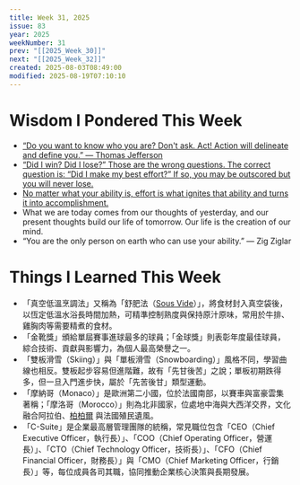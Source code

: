 ```yaml
---
title: Week 31, 2025
issue: 83
year: 2025
weekNumber: 31
prev: "[[2025_Week_30]]"
next: "[[2025_Week_32]]"
created: 2025-08-03T08:49:00
modified: 2025-08-19T07:10:10
---
```


# Wisdom I Pondered This Week

* [“Do you want to know who you are? Don't ask. Act! Action will delineate and define you.” — Thomas Jefferson](https://www.goodreads.com/quotes/21623-do-you-want-to-know-who-you-are-don-t-ask)
* [“Did I win? Did I lose?” Those are the wrong questions. The correct question is: “Did I make my best effort?” If so, you may be outscored but you will never lose.](https://www.goodreads.com/work/quotes/40330-mindset-the-new-psychology-of-success)
* [No matter what your ability is, effort is what ignites that ability and turns it into accomplishment.](https://www.goodreads.com/work/quotes/40330-mindset-the-new-psychology-of-success)
* What we are today comes from our thoughts of yesterday, and our present thoughts build our life of tomorrow. Our life is the creation of our mind.
* “You are the only person on earth who can use your ability.” — Zig Ziglar

# Things I Learned This Week

* 「真空低溫烹調法」又稱為「舒肥法（[Sous Vide](https://www.google.com/search?q=Sous+Vide)）」，將食材封入真空袋後，以恆定低溫水浴長時間加熱，可精準控制熟度與保持原汁原味，常用於牛排、雞胸肉等需要精煮的食材。
* 「金靴獎」頒給單屆賽事進球最多的球員；「金球獎」則表彰年度最佳球員，綜合技術、貢獻與影響力，為個人最高榮譽之一。
* 「雙板滑雪（Skiing）」與「單板滑雪（Snowboarding）」風格不同，學習曲線也相反。雙板起步容易但進階難，故有「先甘後苦」之說；單板初期跌得多，但一旦入門進步快，屬於「先苦後甘」類型運動。
* 「摩納哥（Monaco）」是歐洲第二小國，位於法國南部，以賽車與富豪雲集著稱；「摩洛哥（Morocco）」則為北非國家，位處地中海與大西洋交界，文化融合阿拉伯、[柏柏爾](https://www.google.com/search?q=柏柏爾) 與法國殖民遺風。
* 「C-Suite」是企業最高層管理團隊的統稱，常見職位包含「CEO（Chief Executive Officer，執行長）」、「COO（Chief Operating Officer，營運長）」、「CTO（Chief Technology Officer，技術長）」、「CFO（Chief Financial Officer，財務長）」與「CMO（Chief Marketing Officer，行銷長）」等，每位成員各司其職，協同推動企業核心決策與長期發展。
